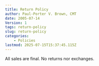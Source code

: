 ```yaml
---
title: Return Policy
author: Paul-Porter V. Brown, CMT
date: 2005-07-14
Version: 1
tags: return-policy
slug: return-policy
categories:
    - Policies
lastmod: 2025-07-15T15:37:45.115Z
---
```


All sales are final.  No returns nor exchanges.
